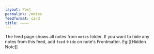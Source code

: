 ```yaml
---
layout: Post
permalink: /notes
feedformat: card
title: ————
---
```


The feed page shows all notes from `notes` folder. If you want to hide any notes from this feed, add `feed:hide` on note's Frontmatter. Eg:[[Hidden Note]]

